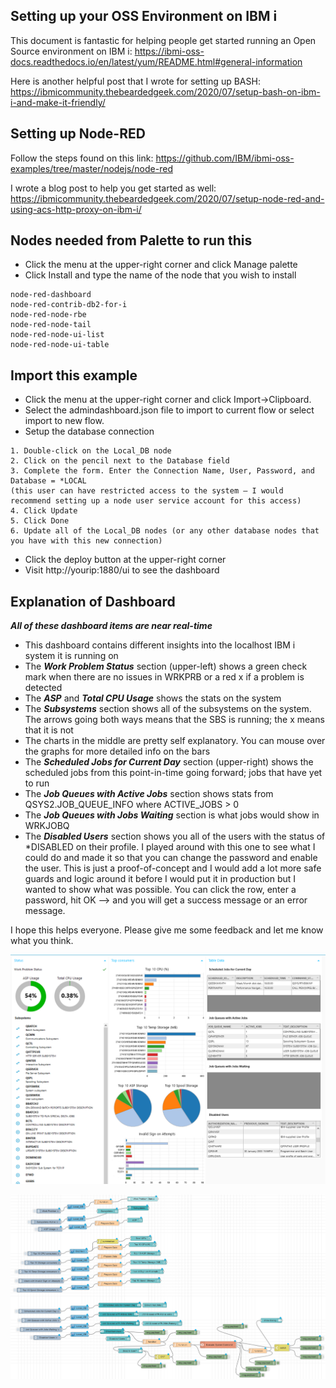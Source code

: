 ## Setting up your OSS Environment on IBM i
This document is fantastic for helping people get started running an Open Source environment on IBM i: https://ibmi-oss-docs.readthedocs.io/en/latest/yum/README.html#general-information

Here is another helpful post that I wrote for setting up BASH: https://ibmicommunity.thebeardedgeek.com/2020/07/setup-bash-on-ibm-i-and-make-it-friendly/
## Setting up Node-RED
Follow the steps found on this link: https://github.com/IBM/ibmi-oss-examples/tree/master/nodejs/node-red

I wrote a blog post to help you get started as well: https://ibmicommunity.thebeardedgeek.com/2020/07/setup-node-red-and-using-acs-http-proxy-on-ibm-i/

## Nodes needed from Palette to run this
 - Click the menu at the upper-right corner and click Manage palette
 - Click Install and type the name of the node that you wish to install

```
node-red-dashboard
node-red-contrib-db2-for-i
node-red-node-rbe 
node-red-node-tail
node-red-node-ui-list
node-red-node-ui-table
```

## Import this example
- Click the menu at the upper-right corner and click Import->Clipboard.
- Select the admindashboard.json file to import to current flow or select import to new flow.
- Setup the database connection
```
1. Double-click on the Local_DB node
2. Click on the pencil next to the Database field
3. Complete the form. Enter the Connection Name, User, Password, and Database = *LOCAL 
(this user can have restricted access to the system – I would recommend setting up a node user service account for this access)
4. Click Update
5. Click Done
6. Update all of the Local_DB nodes (or any other database nodes that you have with this new connection)
```
- Click the deploy button at the upper-right corner
- Visit http://yourip:1880/ui to see the dashboard

## Explanation of Dashboard
***All of these dashboard items are near real-time***
 - This dashboard contains different insights into the localhost IBM i system it is running on
 - The ***Work Problem Status*** section (upper-left) shows a green check mark when there are no issues in WRKPRB or a red x if a problem is detected
 - The ***ASP*** and ***Total CPU Usage*** shows the stats on the system
 - The ***Subsystems*** section shows all of the subsystems on the system. The arrows going both ways means that the SBS is running; the x means that it is not
 - The charts in the middle are pretty self explanatory. You can mouse over the graphs for more detailed info on the bars
 - The ***Scheduled Jobs for Current Day*** section (upper-right) shows the scheduled jobs from this point-in-time going forward; jobs that have yet to run
 - The ***Job Queues with Active Jobs*** section shows stats from QSYS2.JOB_QUEUE_INFO where ACTIVE_JOBS > 0
 - The ***Job Queues with Jobs Waiting*** section is what jobs would show in WRKJOBQ
 - The ***Disabled Users*** section shows you all of the users with the status of *DISABLED on their profile. I played around with this one to see what I could do and made it so that you can change the password and enable the user. This is just a proof-of-concept and I would add a lot more safe guards and logic around it before I would put it in production but I wanted to show what was possible. You can click the row, enter a password, hit OK --> and you will get a success message or an error message.

 I hope this helps everyone. Please give me some feedback and let me know what you think.

![screen shot](./dashboardscreenshot.png?raw=true)

![screen shot](./flowscreenshot.png?raw=true)
